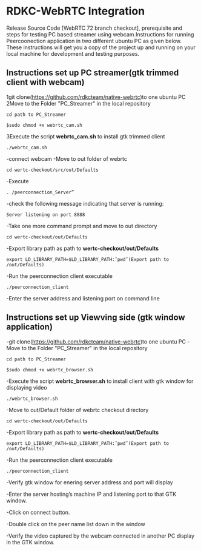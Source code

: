 # RDKC-WebRTC Integration

Release Source Code [WebRTC 72 branch checkout], prerequisite and steps for testing PC based streamer using webcam.Instructions for running Peercoonection application in two different ubuntu PC as given below.
These instructions will get you a copy of the project up and running on your local machine for development and testing purposes. 

## Instructions set up PC streamer(gtk trimmed client with webcam)

1git clone(https://github.com/rdkcteam/native-webrtc)to one ubuntu PC
2Move to the Folder "PC_Streamer" in the local repository
```
cd path to PC_Streamer
````
```
$sudo chmod +x webrtc_cam.sh
```
3Execute the script **webrtc_cam.sh** to install gtk trimmed client
```
./webrtc_cam.sh
```
-connect webcam 
-Move to out folder of webrtc 
```
cd wertc-checkout/src/out/Defaults
```
-Execute 
```
. /peerconnection_Server”
```
-check the following message indicating that server is running:
 ```
 Server listening on port 8888
```
-Take one more command prompt and move to out directory
```
cd wertc-checkout/out/Defaults
```
-Export library path as path to **wertc-checkout/out/Defaults**
```
export LD_LIBRARY_PATH=$LD_LIBRARY_PATH:’pwd’(Export path to /out/Defaults)
```
-Run the peerconnection client executable
```
./peerconnection_client
```
-Enter the server address and listening port on command line

## Instructions set up Viewving side (gtk window application)

-git clone(https://github.com/rdkcteam/native-webrtc)to one ubuntu PC
-Move to the Folder "PC_Streamer" in the local repository
```
cd path to PC_Streamer
````
```
$sudo chmod +x webrtc_browser.sh
```
-Execute the script **webrtc_browser.sh** to install client with gtk window for displaying video
```
./webrtc_browser.sh
```
-Move to out/Default folder of webrtc checkout directory
```
cd wertc-checkout/out/Defaults
```
-Export library path as path to **wertc-checkout/out/Defaults**
```
export LD_LIBRARY_PATH=$LD_LIBRARY_PATH:’pwd’(Export path to /out/Defaults)
```
-Run the peerconnection client executable
```
./peerconnection_client
```
-Verify gtk window for enering server address and port will display

-Enter the server hosting’s machine IP and listening port to that GTK window.

-Click on connect button.

-Double click on the peer name list down in the window

-Verify the video captured by the webcam connected in another PC display in the GTK window.

